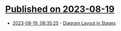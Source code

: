 # [Published on 2023-08-19](index.md)

* [2023-08-19, 08:35:25](https://lobste.rs/s/rnhytn/diagram_layout_stages) - [Diagram Layout in Stages](https://penrose.cs.cmu.edu/blog/staged-layout)
